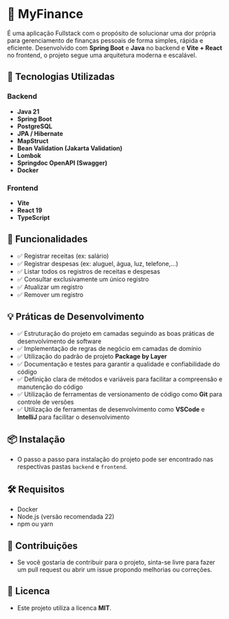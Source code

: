 # 💸 MyFinance

É uma aplicação Fullstack com o propósito de solucionar uma dor própria para gerenciamento de finanças pessoais de forma simples, rápida e eficiente. Desenvolvido com **Spring Boot** e **Java** no backend e **Vite + React** no frontend, o projeto segue uma arquitetura moderna e escalável.

## 🚀 Tecnologias Utilizadas

### Backend
- **Java 21**
- **Spring Boot** 
- **PostgreSQL**
- **JPA / Hibernate**
- **MapStruct**
- **Bean Validation (Jakarta Validation)**
- **Lombok**
- **Springdoc OpenAPI (Swagger)**
- **Docker**

### Frontend
- **Vite**
- **React 19**
- **TypeScript**

## 🎯 Funcionalidades
- ✅ Registrar receitas (ex: salário)
- ✅ Registrar despesas (ex: aluguel, água, luz, telefone,...)
- ✅ Listar todos os registros de receitas e despesas
- ✅ Consultar exclusivamente um único registro
- ✅ Atualizar um registro
- ✅ Remover um registro

## 💡 Práticas de Desenvolvimento
- ✅ Estruturação do projeto em camadas seguindo as boas práticas de desenvolvimento de software
- ✅ Implementação de regras de negócio em camadas de domínio
- ✅ Utilização do padrão de projeto **Package by Layer**
- ✅ Documentação e testes para garantir a qualidade e confiabilidade do código
- ✅ Definição clara de métodos e variáveis para facilitar a compreensão e manutenção do código
- ✅ Utilização de ferramentas de versionamento de código como **Git** para controle de versões
- ✅ Utilização de ferramentas de desenvolvimento como **VSCode** e **IntelliJ** para facilitar o desenvolvimento

## 📦 Instalação
- O passo a passo para instalação do projeto pode ser encontrado nas respectivas pastas `backend` e `frontend`.

## 🛠️ Requisitos
- Docker
- Node.js (versão recomendada 22)
- npm ou yarn

## 🙋 Contribuições
- Se você gostaria de contribuir para o projeto, sinta-se livre para fazer um pull request ou abrir um issue propondo melhorias ou correções.

## 📝 Licenca
- Este projeto utiliza a licenca **MIT**.